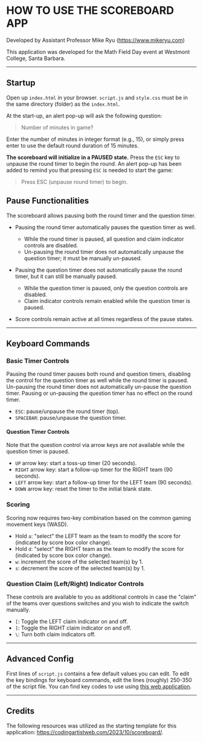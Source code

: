 # HOW TO USE THE SCOREBOARD APP

 Developed by Assistant Professor Mike Ryu (https://www.mikeryu.com)

This application was developed for the Math Field Day event at Westmont College, Santa Barbara.

  ---

## Startup

Open up `index.html` in your browser. `script.js` and `style.css` must be in the same directory (folder) as the `index.html`.

At the start-up, an alert pop-up will ask the following question:

> Number of minutes in game?  

Enter the number of minutes in integer format (e.g., 15), or simply press enter to use the default round duration of 15 minutes.

**The scoreboard will initialize in a PAUSED state.** Press the `ESC` key to unpause the round timer to begin the round.
An alert pop-up has been added to remind you that pressing `ESC` is needed to start the game:

> Press ESC (unpause round timer) to begin.

## Pause Functionalities

The scoreboard allows pausing both the round timer and the question timer.

 - Pausing the round timer automatically pauses the question timer as well.
   - While the round timer is paused, all question and claim indicator controls are disabled.
   - Un-pausing the round timer does not automatically unpause the question timer; it must be manually un-paused.

 - Pausing the question timer does not automatically pause the round timer, but it can still be manually paused.
   - While the question timer is paused, only the question controls are disabled.
   - Claim indicator controls remain enabled while the question timer is paused.

 - Score controls remain active at all times regardless of the pause states.

---

## Keyboard Commands

### Basic Timer Controls  

Pausing the round timer pauses both round and question timers, disabling the control
for the question timer as well while the round timer is paused. Un-pausing the round
timer does not automatically un-pause the question timer. Pausing or un-pausing the
question timer has no effect on the round timer.

- `ESC`: pause/unpause the round timer (top).
- `SPACEBAR`: pause/unpause the question timer.

#### Question Timer Controls

Note that the question control via arrow keys are *not* available while the question timer is paused.

- `UP` arrow key: start a toss-up timer (20 seconds).
- `RIGHT` arrow key: start a follow-up timer for the RIGHT team (90 seconds).
- `LEFT` arrow key: start a follow-up timer for the LEFT team (90 seconds).
- `DOWN` arrow key: reset the timer to the initial blank state.

### Scoring

Scoring now requires two-key combination based on the common gaming movement keys (WASD).

- Hold `a`: "select" the LEFT team as the team to modify the score for (indicated by score box color change).
- Hold `d`: "select" the RIGHT team as the team to modify the score for (indicated by score box color change).
- `w`: increment the score of the selected team(s) by 1.
- `s`: decrement the score of the selected team(s) by 1.

### Question Claim (Left/Right) Indicator Controls  

These controls are available to you as additional controls in case the "claim" of the teams over questions switches and you wish to indicate the switch manually.

- `[`: Toggle the LEFT claim indicator on and off.
- `]`: Toggle the RIGHT claim indicator on and off.
- `\`: Turn both claim indicators off.

---

## Advanced Config

First lines of `script.js` contains a few default values you can edit. To edit the key 
bindings for keyboard commands, edit the lines (roughly) 250-350 of the script file. 
You can find key codes to use using [this web application](https://www.toptal.com/developers/keycode).

---

## Credits

The following resources was utilized as the starting template for this application: https://codingartistweb.com/2023/10/scoreboard/.